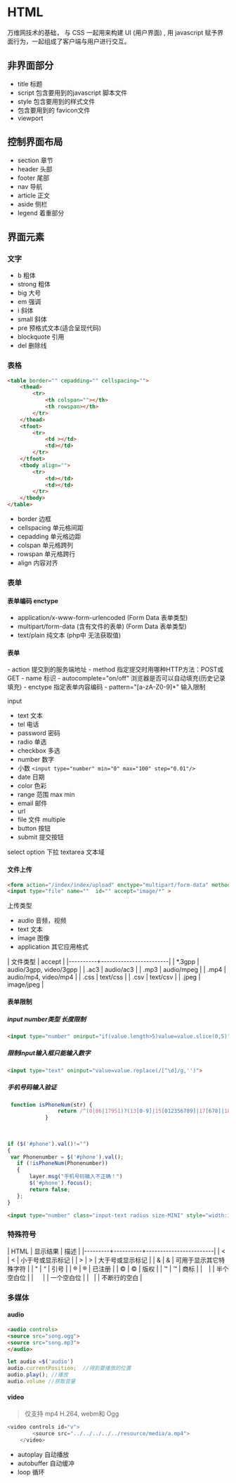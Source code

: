 # HTML 

万维网技术的基础， 与 CSS 一起用来构建 UI (用户界面) , 用 javascript 赋予界面行为，一起组成了客户端与用户进行交互。


## 非界面部分

- title 标题
- script 包含要用到的javascript 脚本文件
- style 包含要用到的样式文件
- 包含要用到的 favicon文件  <link rel="shortcut icon" href="/img/favicon.ico" />
- viewport <meta name="viewport" content="width=device-width, initial-scale=1.0">

## 控制界面布局

- section 章节
- header 头部
- footer 尾部
- nav 导航
- article 正文
- aside 侧栏
- legend 着重部分 

## 界面元素
### 文字

- b 粗体
- strong    粗体
- big   大号
- em   强调
- i 斜体
- small 斜体
- pre   预格式文本(适合呈现代码)
- blockquote    引用
- del   删除线

### 表格
``` html
<table border="" cepadding="" cellspacing="">
    <thead>
        <tr>
            <th colspan=""></th>
            <th rowspan></th>
        </tr>
    </thead>
    <tfoot>
        <tr>
            <td ></td>
            <td></td>
        </tr>
    </tfoot>
    <tbody align="">
        <tr>
            <td></td>
            <td></td>
        </tr>
    </tbody>
</table>

```

* border 边框
* cellspacing 单元格间距
* cepadding 单元格边距
* colspan 单元格跨列
* rowspan 单元格跨行
* align 内容对齐
### 表单
#### 表单编码 enctype
- application/x-www-form-urlencoded  (Form Data 表单类型)
- multipart/form-data   (含有文件的表单) (Form Data 表单类型)
- text/plain  纯文本 (php中 无法获取值)

#### 表单
<form action="" id=""form_id" name="form_name" method="" autocomplete="" enctype="">
- action 提交到的服务端地址
- method 指定提交时用哪种HTTP方法：POST或GET
- name 标识
- autocomplete="on/off" 浏览器是否可以自动填充(历史记录填充)
- enctype 指定表单内容编码
- pattern="[a-zA-Z0-9]*"  输入限制

input 
- text 文本
- tel 电话
- password 密码
- radio 单选
- checkbox 多选
- number 数字
- 小数  `<input type="number" min="0" max="100" step="0.01"/>`
- date 日期
- color 色彩
- range 范围  max min
- email 邮件
- url 
- file 文件  multiple
- button 按钮
- submit 提交按钮

select option  下拉
textarea  文本域

#### 文件上传

```  html
<form action="/index/index/upload" enctype="multipart/form-data" method="post">
<input type="file" name=""  id="" accept="image/*" >

```
上传类型
- audio 音频，视频
- text 文本
- image 图像
- application 其它应用格式

| 文件类型 | accept                 |
|----------+------------------------|
| *.3gpp   | audio/3gpp, video/3gpp |
| .ac3     | audio/ac3              |
| .mp3     | audio/mpeg             |
| .mp4     | audio/mp4, video/mp4   |
| .css     | text/css               |
| .csv     | text/csv               |
| .jpeg    | image/jpeg             |

#### 表单限制
##### input number类型 长度限制
``` html
<input type="number" oninput="if(value.length>5)value=value.slice(0,5)">
```

##### 限制input输入框只能输入数字

``` html
<input type="text" oninput="value=value.replace(/[^\d]/g,'')">
``` 

##### 手机号码输入验证
``` js
 function isPhoneNum(str) {
                return /^(0|86|17951)?(13[0-9]|15[012356789]|17[678]|18[0-9]|14[57])[0-9]{8}$/.test(str)
            }
            
            
            
if ($('#phone').val()!="") 
{
 var Phonenumber = $('#phone').val();
   if (!isPhoneNum(Phonenumber))
   {
       layer.msg("手机号码输入不正确！")
       $('#phone').focus();
       return false;
   };       
}
```
``` html
<input type="number" class="input-text radius size-MINI" style="width:120px" id="phone" name="phone" >

```

### 特殊符号

| HTML    | 显示结果 | 描述                   |
|---------+----------+------------------------|
| &lt;    | <        | 小于号或显示标记       |
| &gt;    | >        | 大于号或显示标记       |
| &amp;   | &        | 可用于显示其它特殊字符 |
| &quot;  | “       | 引号                   |
| &reg;   | ®        | 已注册                 |
| &copy;  | ©        | 版权                   |
| &trade; | ™        | 商标                   |
| &ensp;  |          | 半个空白位             |
| &emsp;  |          | 一个空白位             |
| &nbsp;  |          | 不断行的空白           |


### 多媒体
#### audio
``` html
<audio controls>
<source src="song.ogg">
<source src="song.mp3">
</audio>
```
``` js
let audio =$('audio')
audio.currentPosition;  //得到要播放的位置
audio.play(); //播放
audio.volume //获取音量

```

#### video
>仅支持 mp4 H.264, webm和 Ogg 
``` js
<video controls id="v">
		<source src="../../../../../resource/media/a.mp4">
	</video>
```

- autoplay 自动播放
- autobuffer 自动缓冲
- loop 循环

